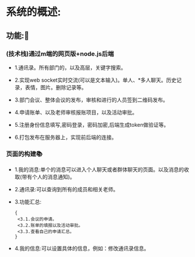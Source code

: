 # 系统的概述:
## 功能::memo:
### (技术栈)通过m端的网页版+node.js后端
- 1.通讯录。所有部门的，以及高层，关键字搜索。

- 2.实现web socket实时交流(可以是文本输入)。单人、*多人聊天。历史记录，表情，图片。删除记录等。

- 3.部门会议、整体会议的发布，审核和进行的人员签到二维码发布。

- 4.申请账单、以及老师审核报账项目，以及活动审批。

- 5.注册身份信息填写,密码登录，密码加密,后端生成token做验证等。

- 6.打包发布在服务器上，实现前后端的连接。

### 页面的构建:books:
- 1.我的消息:单个的消息可以进入个人聊天或者群体聊天的页面。以及消息的收取(带有个人的消息通知)。


- 2.通讯录:可以查询到所有的成员和相关老师。


- 3.功能汇总:

      {
       <3.1.会议的申请。
       <3.2.账单的填报以及活动审批。
       <3.3.查看自己的申请汇总。
      }


- 4.我的信息:可以设置具体的信息，例如：修改通讯录信息。




